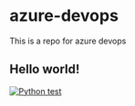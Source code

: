 # azure-devops
This is a repo for azure devops

## Hello world!

[![Python test](https://github.com/bvt3/azure-devops/actions/workflows/makefile.yml/badge.svg)](https://github.com/bvt3/azure-devops/actions/workflows/makefile.yml)
